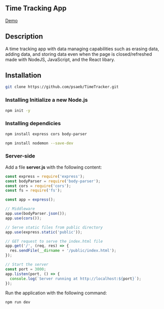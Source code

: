 ## Time Tracking App

[Demo](https://youtu.be/zds99oRJbrI)


## Description

A time tracking app with data managing capabilities such as erasing data, adding data, and storing data even when the page is closed/refreshed made with NodeJS, JavaScript, and the React libary.

## Installation

```sh
git clone https://github.com/psaeb/TimeTracker.git
```

### Installing Initialize a new Node.js

```sh
npm init -y
```

### Installing dependicies

```sh
npm install express cors body-parser
```

```sh
npm install nodemon --save-dev
```

### Server-side

Add a file **server.js** with the following content:

```js
const express = require('express');
const bodyParser = require('body-parser');
const cors = require('cors');
const fs = require('fs');

const app = express();

// Middleware
app.use(bodyParser.json());
app.use(cors());

// Serve static files from public directory
app.use(express.static('public'));

// GET request to serve the index.html file
app.get('/', (req, res) => {
  res.sendFile(__dirname + '/public/index.html');
});

// Start the server
const port = 3000;
app.listen(port, () => {
  console.log(`Server running at http://localhost:${port}`);
});

```

Run the application with the following command:
```sh
npm run dev
```
